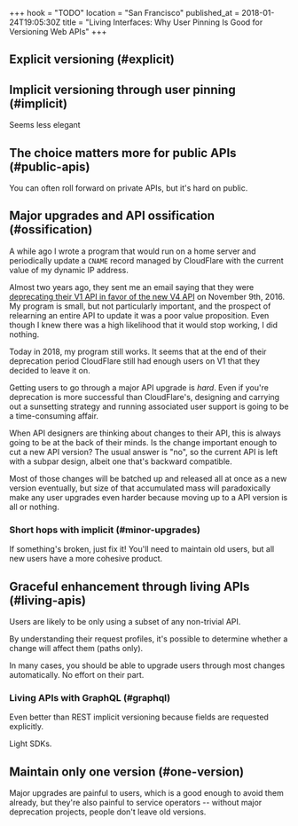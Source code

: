 +++
hook = "TODO"
location = "San Francisco"
published_at = 2018-01-24T19:05:30Z
title = "Living Interfaces: Why User Pinning Is Good for Versioning Web APIs"
+++

## Explicit versioning (#explicit)

## Implicit versioning through user pinning (#implicit)

Seems less elegant

## The choice matters more for public APIs (#public-apis)

You can often roll forward on private APIs, but it's hard
on public.

## Major upgrades and API ossification (#ossification)

A while ago I wrote a program that would run on a home
server and periodically update a `CNAME` record managed by
CloudFlare with the current value of my dynamic IP address.

Almost two years ago, they sent me an email saying that
they were [deprecating their V1 API in favor of the new V4
API][sunset] on November 9th, 2016. My program is small,
but not particularly important, and the prospect of
relearning an entire API to update it was a poor value
proposition. Even though I knew there was a high likelihood
that it would stop working, I did nothing.

Today in 2018, my program still works. It seems that at the
end of their deprecation period CloudFlare still had enough
users on V1 that they decided to leave it on.

Getting users to go through a major API upgrade is _hard_.
Even if you're deprecation is more successful than
CloudFlare's, designing and carrying out a sunsetting
strategy and running associated user support is going to be
a time-consuming affair.

When API designers are thinking about changes to their API,
this is always going to be at the back of their minds. Is
the change important enough to cut a new API version? The
usual answer is "no", so the current API is left with a
subpar design, albeit one that's backward compatible.

Most of those changes will be batched up and released all
at once as a new version eventually, but size of that
accumulated mass will paradoxically make any user upgrades
even harder because moving up to a API version is all or
nothing.

### Short hops with implicit (#minor-upgrades)

If something's broken, just fix it! You'll need to maintain
old users, but all new users have a more cohesive product.

## Graceful enhancement through living APIs (#living-apis)

Users are likely to be only using a subset of any
non-trivial API.

By understanding their request profiles, it's possible to
determine whether a change will affect them (paths only).

In many cases, you should be able to upgrade users through
most changes automatically. No effort on their part.

### Living APIs with GraphQL (#graphql)

Even better than REST implicit versioning because fields
are requested explicitly.

Light SDKs.

## Maintain only one version (#one-version)

Major upgrades are painful to users, which is a good enough
to avoid them already, but they're also painful to service
operators -- without major deprecation projects, people
don't leave old versions.

[sunset]: https://blog.cloudflare.com/sunsetting-api-v1-in-favor-of-cloudflares-current-client-api-api-v4/

